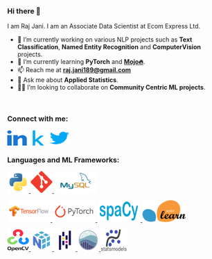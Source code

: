 ### Hi there 👋

I am Raj Jani. I am an Associate Data Scientist at Ecom Express Ltd.

- 🔭 I’m currently working on various NLP projects such as **Text Classification**, **Named Entity Recognition** and **ComputerVision** projects.
- 🌱 I’m currently learning **PyTorch** and [**Mojo🔥**](https://www.modular.com/mojo).
- 📫 Reach me at **raj.jani189@gmail.com**
- 💬 Ask me about **Applied Statistics**.
- 🤝🏼 I’m looking to collaborate on **Community Centric ML projects**.

<br>
<h3 align="left">Connect with me:</h3>
<p align="left">
<a href="https://www.linkedin.com/in/rajjanicodes/" target="blank"><img align="center" src="https://github.com/rajjanicodes/rajjanicodes/blob/main/Logos/linked-in-alt.svg" alt="www.linkedin.com/in/rajjanicodes" height="35" width="45" /></a>
<a href="https://kaggle.com/rajjanicodes" target="blank"><img align="center" src="https://github.com/rajjanicodes/rajjanicodes/blob/main/Logos/kaggle.svg" alt="rajjanicodes" height="35" width="45" /></a>
<a href="https://twitter.com/@rajjanicodes" target="blank"><img align="center" src="https://github.com/rajjanicodes/rajjanicodes/blob/main/Logos/twitter.svg" alt="@rajjanicodes" height="35" width="45"/></a>
</p>


<h3 align="left">Languages and ML Frameworks:</h3>
<p align="left">
<a href="https://www.python.org" target="_blank"> <img src="https://github.com/rajjanicodes/rajjanicodes/blob/main/Logos/python-original.svg" alt="Python" width="50" height="50"/> </a>
<a href="https://git-scm.com/" target="_blank"> <img src="https://github.com/rajjanicodes/rajjanicodes/blob/main/Logos/git-scm-icon.svg" alt="Git-SCM" width="50" height="50"/> </a> 
<a href="https://www.mysql.com/" target="_blank"> <img src="https://github.com/rajjanicodes/rajjanicodes/blob/main/Logos/mysql-ar21.svg" alt="MySQL" width="100" height="50"/> </a> 

<a href="https://tensorflow.org/" target="_blank"> <img src="https://github.com/rajjanicodes/rajjanicodes/blob/main/Logos/tensorflow-ar21.svg" alt="TensorFlow" width="100" height="50"/> </a>
<a href="https://pytorch.org/" target="_blank"> <img src="https://github.com/rajjanicodes/rajjanicodes/blob/main/Logos/pytorch-ar21.svg" alt="PyTorch" width="100" height="50"/> </a> 
<a href="https://www.spacy.io/" target="_blank"> <img src="https://github.com/rajjanicodes/rajjanicodes/blob/main/Logos/spacy.svg" alt="spaCy" width="100" height="50"/> </a> 
<a href="https://scikit-learn.org/stable/" target="_blank"> <img src="https://github.com/rajjanicodes/rajjanicodes/blob/main/Logos/scikit-learn-logo-without-subtitle.svg" alt="SciKit-Learn" width="100" height="50"/> </a> 

<a href="https://opencv.org/" target="_blank" rel="noreferrer"> <img src="https://github.com/rajjanicodes/rajjanicodes/blob/main/Logos/OpenCV_logo_black.svg" alt="OpenCV" width="50" height="50"/> </a> 
<a href="https://numpy.org/" target="_blank" rel="noreferrer"> <img src="https://github.com/rajjanicodes/rajjanicodes/blob/main/Logos/numpylogoicon.svg" alt="NumPy" width="50" height="50"/> </a>
<a href="https://pandas.pydata.org/" target="_blank" rel="noreferrer"> <img src="https://github.com/rajjanicodes/rajjanicodes/blob/main/Logos/pandas-original.svg" alt="Pandas" width="50" height="50"/> </a> 
<a href="https://seaborn.pydata.org/" target="_blank" rel="noreferrer"> <img src="https://github.com/rajjanicodes/rajjanicodes/blob/main/Logos/seaborn-logo-mark-lightbg.svg" alt="Seaborn" width="50" height="50"/> </a>
<a href="https://www.statsmodels.org/" target="_blank" rel="noreferrer"> <img src="https://github.com/rajjanicodes/rajjanicodes/blob/main/Logos/statsmodels-logo-v2.svg" alt="StatsModels" width="60" height="50"/> </a>
    </p>

<!--
**rajjanicodes/rajjanicodes** is a ✨ _special_ ✨ repository because its `README.md` (this file) appears on your GitHub profile.

Here are some ideas to get you started:

- 🔭 I’m currently working on various NLP projects such as Text Classification and Named Entity Recognition and ComputerVision projects.
- 🌱 I’m currently learning PyTorch and Mojo.
- 👯 I’m looking to collaborate on ...
- 🤔 I’m looking for help with ...
- 💬 Ask me about ...
- 📫 How to reach me: ...
- 😄 Pronouns: ...
- ⚡ Fun fact: ...
-->

